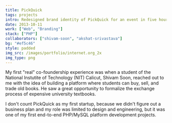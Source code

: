 ```yaml
---
title: PickQuick
tags: projects
intro: Redesigned brand identity of PickQuick for an event in five hours. Made a trustworthy, user-centric brand.
date: 2013-10-11
work: ["Web", "Branding"]
stack: ["PHP"]
collaborators: ["shivam-soon", "akshat-srivastava"]
bg: "#ef5c46"
style: padded
img_src: /images/portfolio/internet.org_2x
img_type: png
---
```


My first "real" co-foundership experience was when a student of the National Instutite of Technology (NIT) Calicut, Shivam Soon, reached out to me with the idea of building a platform where students can buy, sell, and trade old books. He saw a great opportunity to formalize the exchange process of expensive university textbooks.

I don't count PickQuick as my first startup, because we didn't figure out a business plan and my role was limited to design and engineering, but it was one of my first end-to-end PHP/MySQL platform development projects.

<div class="two-images">
  <div><img alt="" src="/images/projects/internetorg/1.jpg"></div>
  <div><img alt="" src="/images/projects/internetorg/2.jpg"></div>
</div>
